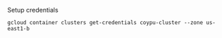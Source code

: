
Setup credentials
```
gcloud container clusters get-credentials coypu-cluster --zone us-east1-b
```